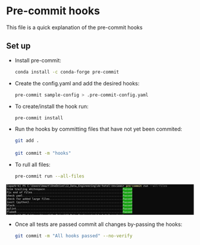 # Pre-commit hooks

This file is a quick explanation of the pre-commit hooks

## Set up

- Install pre-commit:

    ```bash
    conda install -c conda-forge pre-commit
    ```

- Create the config.yaml and add the desired hooks:

    ```bash
    pre-commit sample-config > .pre-commit-config.yaml
    ```

- To create/install the hook run:

    ```bash
    pre-commit install
    ```

- Run the hooks by committing files that have not yet been commited:

    ```bash
    git add .

    git commit -m "hooks"
    ```

- To rull all files:

    ```bash
    pre-commit run --all-files
    ```
![hooks](https://github.com/benitomartin/de-hotel-reviews/blob/main/images/Pre%20Commit%20passed.png)

- Once all tests are passed commit all changes by-passing the hooks:

    ```bash
    git commit -m "All hooks passed" --no-verify
    ```

